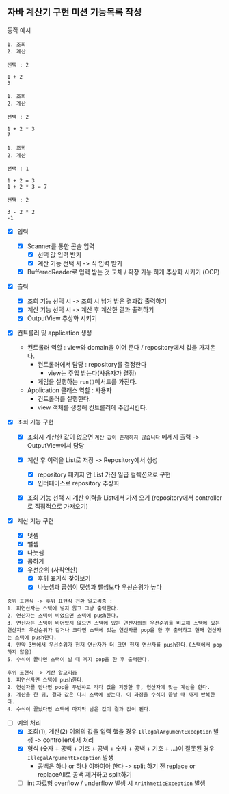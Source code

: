 
## 자바 계산기 구현 미션 기능목록 작성

동작 예시 
```
1. 조회
2. 계산

선택 : 2

1 + 2
3

1. 조회
2. 계산

선택 : 2

1 + 2 * 3
7

1. 조회
2. 계산

선택 : 1

1 + 2 = 3
1 + 2 * 3 = 7

선택 : 2

3 - 2 * 2
-1
```

- [x] 입력
  - [x] Scanner를 통한 콘솔 입력 
    - [x] 선택 값 입력 받기
    - [x] 계산 기능 선택 시 -> 식 입력 받기
  - [x] BufferedReader로 입력 받는 것 교체 / 확장 가능 하게 추상화 시키기 (OCP)
- [x] 출력
  - [x] 조회 기능 선택 시 -> 조회 시 넘겨 받은 결과값 출력하기
  - [x] 계산 기능 선택 시 -> 계산 후 계산한 결과 출력하기
  - [x] OutputView 추상화 시키기

- [x] 컨트롤러 및 application 생성
  - 컨트롤러 역할 : view와 domain을 이어 준다 / repository에서 값을 가져온다.
    - 컨트롤러에서 담당 : repository를 결정한다
      - view는 주입 받는다(사용자가 결정)
    - 게임을 실행하는 `run()`메서드를 가진다.
  - Application 클래스 역할 : 사용자
    - 컨트롤러를 실행한다.
    - view 객체를 생성해 컨트롤러에 주입시킨다.

- [x] 조회 기능 구현
  - [x] 조회시 계산한 값이 없으면 `계산 값이 존재하지 않습니다` 메세지 출력 -> OutputView에서 담당
  - [x] 계산 후 이력을 List로 저장 -> Repository에서 생성
    - [x] repository 패키지 안 List 가진 일급 컬렉션으로 구현
    - [x] 인터페이스로 repository 추상화
  - [x] 조회 기능 선택 시 계산 이력을 List에서 가져 오기 (repository에서 controller로 직접적으로 가져오기)


- [x] 계산 기능 구현
  - [x] 덧셈
  - [x] 뺄셈
  - [x] 나눗셈
  - [x] 곱하기
  - [x] 우선순위 (사칙연산)
    - [x] 후위 표기식 찾아보기
    - [x] 나눗셈과 곱셈이 덧셈과 뺄셈보다 우선순위가 높다
```
중위 표현식 -> 후위 표현식 전환 알고리즘 : 
1. 피연산자는 스택에 넣지 않고 그냥 출력한다.
2. 연산자는 스택이 비었으면 스택에 push한다. 
3. 연산자는 스택이 비어있지 않으면 스택에 있는 연산자와의 우선순위를 비교해 스택에 있는 연산자의 우선순위가 같거나 크다면 스택에 있는 연산자를 pop을 한 후 출력하고 현재 연산자는 스택에 push한다.
4. 만약 3번에서 우선순위가 현재 연산자가 더 크면 현재 연산자를 push한다.(스택에서 pop하지 않음)
5. 수식이 끝나면 스택이 빌 때 까지 pop을 한 후 출력한다.
        
후위 표현식 -> 계산 알고리즘        
1. 피연산자면 스택에 push한다.
2. 연산자를 만나면 pop을 두번하고 각각 값을 저장한 후, 연산자에 맞는 계산을 한다.
3. 계산을 한 뒤, 결과 값은 다시 스택에 넣는다. 이 과정을 수식이 끝날 때 까지 반복한다.
4. 수식이 끝났다면 스택에 마지막 남은 값이 결과 값이 된다.
```
 

- [ ] 예외 처리
  - [x] 조회(1), 계산(2) 이외의 값을 입력 했을 경우 `IllegalArgumentException` 발생 -> controller에서 처리
  - [x] 형식 (숫자 + 공백 +  기호 + 공백 + 숫자 + 공백  + 기호 + ...)이 잘못된 경우 `IllegalArgumentException` 발생
    - 공백은 하나 or 하나 이하여야 한다 -> split 하기 전 replace or replaceAll로 공백 제거하고 split하기
  - [ ] int 자료형 overflow / underflow 발생 시 `ArithmeticException` 발생
